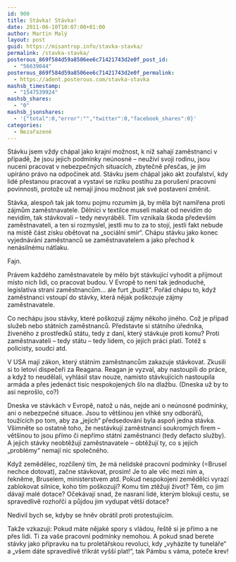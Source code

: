 ```yaml
---
id: 900
title: Stávka! Stávka!
date: 2011-06-10T10:07:00+01:00
author: Martin Malý
layout: post
guid: https://misantrop.info/stavka-stavka/
permalink: /stavka-stavka/
posterous_869f584d59a8506ee6c71421743d2e0f_post_id:
  - "56639044"
posterous_869f584d59a8506ee6c71421743d2e0f_permalink:
  - https://adent.posterous.com/stavka-stavka
mashsb_timestamp:
  - "1547539924"
mashsb_shares:
  - "0"
mashsb_jsonshares:
  - '{"total":0,"error":"","twitter":0,"facebook_shares":0}'
categories:
  - Nezařazené
---
```

St&aacute;vku jsem vždy ch&aacute;pal jako krajn&iacute; možnost, k n&iacute;ž sahaj&iacute; zaměstnanci v př&iacute;padě, že jsou jejich podm&iacute;nky ne&uacute;nosn&eacute; &#8211; neuživ&iacute; svoji rodinu, jsou nuceni pracovat v nebezpečn&yacute;ch situac&iacute;ch, zbytečně přesčas, je jim up&iacute;r&aacute;no pr&aacute;vo na odpočinek atd. St&aacute;vku jsem ch&aacute;pal jako akt zoufalstv&iacute;, kdy lid&eacute; přestanou pracovat a vystav&iacute; se riziku postihu za poru&scaron;en&iacute; pracovn&iacute; povinnosti, protože už nemaj&iacute; jinou možnost jak sv&eacute; postaven&iacute; změnit.

St&aacute;vka, alespoň tak jak tomu pojmu rozum&iacute;m j&aacute;, by měla b&yacute;t nam&iacute;řena proti z&aacute;jmům zaměstnavatele. Děln&iacute;ci v textilce museli makat od nevid&iacute;m do nevid&iacute;m, tak st&aacute;vkovali &#8211; tedy nevyr&aacute;běli. T&iacute;m vznikala &scaron;koda předev&scaron;&iacute;m zaměstnavateli, a ten si rozmyslel, jestli mu to za to stoj&iacute;, jestli fakt nebude na m&iacute;stě č&aacute;st zisku obětovat na &#8222;soci&aacute;ln&iacute; sm&iacute;r&#8220;. Ch&aacute;pu st&aacute;vku jako konec vyjedn&aacute;v&aacute;n&iacute; zaměstnanců se zaměstnavatelem a jako přechod k nen&aacute;siln&eacute;mu n&aacute;tlaku.

Fajn.

Pr&aacute;vem každ&eacute;ho zaměstnavatele by mělo b&yacute;t st&aacute;vkuj&iacute;c&iacute; vyhodit a přijmout m&iacute;sto nich lidi, co pracovat budou. V Evropě to nen&iacute; tak jednoduch&eacute;, legislativa stran&iacute; zaměstnancům&#8230; ale furt &#8222;budiž&#8220;. Poř&aacute;d ch&aacute;pu to, když zaměstnanci vstoup&iacute; do st&aacute;vky, kter&aacute; nějak po&scaron;kozuje z&aacute;jmy zaměstnavatele.

Co nech&aacute;pu jsou st&aacute;vky, kter&eacute; po&scaron;kozuj&iacute; z&aacute;jmy někoho jin&eacute;ho. Což je př&iacute;pad služeb nebo st&aacute;tn&iacute;ch zaměstnanců. Představte si st&aacute;tn&iacute;ho &uacute;ředn&iacute;ka, živen&eacute;ho z prostředků st&aacute;tu, tedy z dan&iacute;, kter&yacute; st&aacute;vkuje proti komu? Proti zaměstnavateli &#8211; tedy st&aacute;tu &#8211; tedy lidem, co jejich pr&aacute;ci plat&iacute;. Tot&eacute;ž s policisty, soudci atd.

V USA maj&iacute; z&aacute;kon, kter&yacute; st&aacute;tn&iacute;m zaměstnancům zakazuje st&aacute;vkovat. Zkusili si to letov&iacute; dispečeři za Reagana. Reagan je vyzval, aby nastoupili do pr&aacute;ce, a když to neudělali, vyhl&aacute;sil stav nouze, nam&iacute;sto st&aacute;vkuj&iacute;c&iacute;ch nastoupila arm&aacute;da a přes jeden&aacute;ct tis&iacute;c nespokojen&yacute;ch &scaron;lo na dlažbu. (Dneska už by to asi nepro&scaron;lo, co?)

Dneska ve st&aacute;vk&aacute;ch v Evropě, natož u n&aacute;s, nejde ani o ne&uacute;nosn&eacute; podm&iacute;nky, ani o nebezpečn&eacute; situace. Jsou to vět&scaron;inou jen vlhk&eacute; sny odbor&aacute;řů, touž&iacute;c&iacute;ch po tom, aby za &#8222;jejich&#8220; předsedov&aacute;n&iacute; byla aspoň jedna st&aacute;vka. V&scaron;imněte so ostatně toho, že nest&aacute;vkuj&iacute; zaměstnanci soukrom&yacute;ch firem &#8211; vět&scaron;inou to jsou př&iacute;mo či nepř&iacute;mo st&aacute;tn&iacute; zaměstnanci (tedy defacto služby). A jejich st&aacute;vky neobtěžuj&iacute; zaměstnavatele &#8211; obtěžuj&iacute; ty, co s jejich &#8222;probl&eacute;my&#8220; nemaj&iacute; nic společn&eacute;ho.

Když zemědělec, rozč&iacute;len&yacute; t&iacute;m, že m&aacute; nelidsk&eacute; pracovn&iacute; podm&iacute;nky (=Brusel nechce dotovat), začne st&aacute;vkovat, pros&iacute;m! Je to ale věc mezi n&iacute;m a, řekněme, Bruselem, ministerstvem atd. Pokud nespokojen&iacute; zemědělci vyraz&iacute; zablokovat silnice, koho t&iacute;m po&scaron;kozuj&iacute;? Komu t&iacute;m ztěžuj&iacute; život? Těm, co jim d&aacute;vaj&iacute; mal&eacute; dotace? Oček&aacute;vaj&iacute; snad, že nasran&iacute; lid&eacute;, kter&yacute;m blokuj&iacute; cestu, se spravedlivě rozhořč&iacute; a půjdou jim vydupat vět&scaron;&iacute; dotace?

Nedivil bych se, kdyby se hněv obr&aacute;til proti protestuj&iacute;c&iacute;m.

Takže vzkazuji: Pokud m&aacute;te nějak&eacute; spory s vl&aacute;dou, ře&scaron;tě si je př&iacute;mo a ne přes lidi. Ti za va&scaron;e pracovn&iacute; podm&iacute;nky nemohou. A pokud snad berete st&aacute;vky jako př&iacute;pravku na tu prolet&aacute;řskou revoluci, kdy &#8222;vyh&aacute;z&iacute;te ty tunel&aacute;ře&#8220; a &#8222;v&scaron;em d&aacute;te spravedlivě třikr&aacute;t vy&scaron;&scaron;&iacute; plat!&#8220;, tak P&aacute;mbu s v&aacute;ma, poteče krev!
